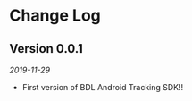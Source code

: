 Change Log
==========

## Version 0.0.1
_2019-11-29_

*   First version of BDL Android Tracking SDK!!
